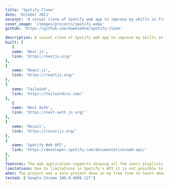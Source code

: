 ```yaml
---
title: 'Spotify Clone'
date: 'October 2021'
excerpt: 'A visual clone of Spotify web app to improve my skills in frontend development'
cover_image: '/images/projects/spotify.webp'
github: 'https://github.com/HawkieOne/spotify-clone'

description: A visual clone of Spotify web app to improve my skills in frontend development. The web applciation mimics the UI of Spotify and gives most of the features that Spotify uses through Spotify's API. To work, Spotify needs to be open on a device due to limitations in Spotify's Web API.
built: [
   {
   name: 'Next.js',
   link: 'https://nextjs.org/'
},
{
   name: 'React.js',
   link: 'https://reactjs.org/'
},
{
   name: 'Tailwind',
   link: 'https://tailwindcss.com/'
},
   {
   name: 'Next Auth',
   link: 'https://next-auth.js.org/'
},
{
   name: 'Recoil',
   link: 'https://recoiljs.org/'
},
{
   name: 'Spotify Web API',
   link: 'https://developer.spotify.com/documentation/web-api/'
},
]
features: The web application supports showing all the users playlists, changing active song, pause and play, next song and previous song. So a possible scenarion in the applications is that the user chooses which playlist to look for songs in and the pressing on a song to start playing it through the active Spotify device. Through the app the user can also change the volume of the music. Debounce is used to mimic a better change of music through the slider.
limitations: Due to limitations in Spotify's API it is not possible to run the web application without having Spotify active on another device. To be considered an active device it is simply required to play or pause a song in Spotify. When this is done the music can be controlled through this web application. 
when: The project was a solo project done in my free time to learn about NextJs and Recoil. I followed a video tutorial to create the main parts of the web application and then I extended on some functionality myself.
tested: ['Google Chrome 100.0.4896.127']
---
```

